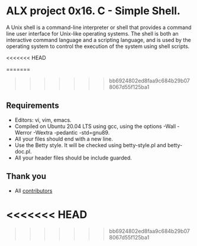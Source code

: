 ALX project 0x16. C - Simple Shell.
==================================

A Unix shell is a command-line interpreter or shell that provides a command line user interface for Unix-like operating systems. The shell is both an interactive command language and a scripting language, and is used by the operating system to control the execution of the system using shell scripts.



<<<<<<< HEAD




=======
>>>>>>> bb6924802ed8faa9c684b29b078067d55f125ba1
## Requirements
- Editors: vi, vim, emacs.
- Compiled on Ubuntu 20.04 LTS using gcc, using the options -Wall -Werror -Wextra -pedantic -std=gnu89.
- All your files should end with a new line.
- Use the Betty style. It will be checked using betty-style.pl and betty-doc.pl.
- All your header files should be include guarded.




## Thank you
- All [contributors](https://github.com/TandohAnthonyNwiAckah/simple_shell/graphs/contributors)


<<<<<<< HEAD
=======

>>>>>>> bb6924802ed8faa9c684b29b078067d55f125ba1
